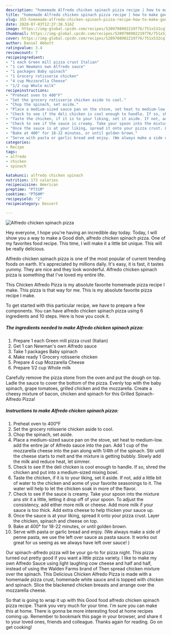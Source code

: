 ```yaml
---
description: "homemade Alfredo chicken spinach pizza recipe | how to make good Alfredo chicken spinach pizza"
title: "homemade Alfredo chicken spinach pizza recipe | how to make good Alfredo chicken spinach pizza"
slug: 355-homemade-alfredo-chicken-spinach-pizza-recipe-how-to-make-good-alfredo-chicken-spinach-pizza
date: 2020-07-03T12:37:38.516Z
image: https://img-global.cpcdn.com/recipes/5209708902219776/751x532cq70/alfredo-chicken-spinach-pizza-recipe-main-photo.jpg
thumbnail: https://img-global.cpcdn.com/recipes/5209708902219776/751x532cq70/alfredo-chicken-spinach-pizza-recipe-main-photo.jpg
cover: https://img-global.cpcdn.com/recipes/5209708902219776/751x532cq70/alfredo-chicken-spinach-pizza-recipe-main-photo.jpg
author: Daniel Abbott
ratingvalue: 3.4
reviewcount: 7
recipeingredient:
- "1 each Green mill pizza crust Italian"
- "1 can Newmans own Alfredo sauce"
- "1 packages Baby spinach"
- "1 Grocery rotisserie chicken"
- "4 cup Mozzarella Cheese"
- "1/2 cup Whole milk"
recipeinstructions:
- "Preheat oven to 400°F"
- "Set the grocery rotisserie chicken aside to cool."
- "Chop the spinach, set aside."
- "Place a medium-sized sauce pan on the stove, set heat to medium-low. add the entire jar of Alfredo sauce into the pan. Add 1 cup of the mozzarella cheese into the pan along with 1/4th of the spinach. Stir until the cheese starts to melt and the mixture is getting bubbly. Slowly add the milk and reduce heat, let simmer."
- "Check to see if the deli chicken is cool enough to handle. If so, shred the chicken and put into a medium-sized mixing bowl."
- "Taste the chicken, if it is to your liking, set it aside. If not, add a little bit of water to the chicken and aome of your favorite seasonings to it. The water will help to let the chicken soak in more of the flavor."
- "Check to see if the sauce is creamy. Take your spoon into the mixture ans stir it a little, letting it drop off of your spoon. To adjust the consistency, add either more milk or cheese. Add more milk if your sauce is too thick. Add extra cheese to help thicken your sauce up."
- "Once the sauce is at your liking, spread it onto your pizza crust. Layer the chicken, spinach and cheese on top."
- "Bake at 400° for 18-22 minutes, or until golden brown."
- "Serve with pasta or garlic bread and enjoy. (We always make a side of penne pasta, we use the left over sauce as pasta sauce. It works out great for us seeing as we always have left over sauce! )"
categories:
- Recipe
tags:
- alfredo
- chicken
- spinach

katakunci: alfredo chicken spinach 
nutrition: 173 calories
recipecuisine: American
preptime: "PT31M"
cooktime: "PT60M"
recipeyield: "2"
recipecategory: Dessert

---
```



![Alfredo chicken spinach pizza](https://img-global.cpcdn.com/recipes/5209708902219776/751x532cq70/alfredo-chicken-spinach-pizza-recipe-main-photo.jpg)

Hey everyone, I hope you're having an incredible day today. Today, I will show you a way to make a Good dish, alfredo chicken spinach pizza. One of my favorites food recipe. This time, I will make it a little bit unique. This will be really delicious.

Alfredo chicken spinach pizza is one of the most popular of current trending foods on earth. It's appreciated by millions daily. It's easy, it is fast, it tastes yummy. They are nice and they look wonderful. Alfredo chicken spinach pizza is something that I've loved my entire life.

This Chicken Alfredo Pizza is my absolute favorite homemade pizza recipe I make. This pizza is that way for me. This is my absolute favorite pizza recipe I make.


To get started with this particular recipe, we have to prepare a few components. You can have alfredo chicken spinach pizza using 6 ingredients and 10 steps. Here is how you cook it.

<!--inarticleads1-->

##### The ingredients needed to make Alfredo chicken spinach pizza:

1. Prepare 1 each Green mill pizza crust (Italian)
1. Get 1 can Newman&#39;s own Alfredo sauce
1. Take 1 packages Baby spinach
1. Make ready 1 Grocery rotisserie chicken
1. Prepare 4 cup Mozzarella Cheese
1. Prepare 1/2 cup Whole milk


Carefully remove the pizza stone from the oven and put the dough on top. Ladle the sauce to cover the bottom of the pizza. Evenly top with the baby spinach, grape tomatoes, grilled chicken and the mozzarella. Create a cheesy mixture of bacon, chicken and spinach for this Grilled Spinach-Alfredo Pizza! 

<!--inarticleads2-->

##### Instructions to make Alfredo chicken spinach pizza:

1. Preheat oven to 400°F
1. Set the grocery rotisserie chicken aside to cool.
1. Chop the spinach, set aside.
1. Place a medium-sized sauce pan on the stove, set heat to medium-low. add the entire jar of Alfredo sauce into the pan. Add 1 cup of the mozzarella cheese into the pan along with 1/4th of the spinach. Stir until the cheese starts to melt and the mixture is getting bubbly. Slowly add the milk and reduce heat, let simmer.
1. Check to see if the deli chicken is cool enough to handle. If so, shred the chicken and put into a medium-sized mixing bowl.
1. Taste the chicken, if it is to your liking, set it aside. If not, add a little bit of water to the chicken and aome of your favorite seasonings to it. The water will help to let the chicken soak in more of the flavor.
1. Check to see if the sauce is creamy. Take your spoon into the mixture ans stir it a little, letting it drop off of your spoon. To adjust the consistency, add either more milk or cheese. Add more milk if your sauce is too thick. Add extra cheese to help thicken your sauce up.
1. Once the sauce is at your liking, spread it onto your pizza crust. Layer the chicken, spinach and cheese on top.
1. Bake at 400° for 18-22 minutes, or until golden brown.
1. Serve with pasta or garlic bread and enjoy. (We always make a side of penne pasta, we use the left over sauce as pasta sauce. It works out great for us seeing as we always have left over sauce! )


Our spinach-alfredo pizza will be your go-to for pizza night. This pizza turned out pretty good if you want a little pizza variety. I like to make my own Alfredo Sauce using light laughing cow cheese and half and half, instead of using the Walden Farms brand of Then spread chicken mixture over the spinach. This Delicious Chicken Alfredo Pizza is made with a homemade pizza crust, homemade white sauce and is topped with chicken and spinach. Slice the blackened chicken breasts and arrange over the mozzarella cheese. 

So that is going to wrap it up with this Good food alfredo chicken spinach pizza recipe. Thank you very much for your time. I'm sure you can make this at home. There is gonna be more interesting food at home recipes coming up. Remember to bookmark this page in your browser, and share it to your loved ones, friends and colleague. Thanks again for reading. Go on get cooking!
